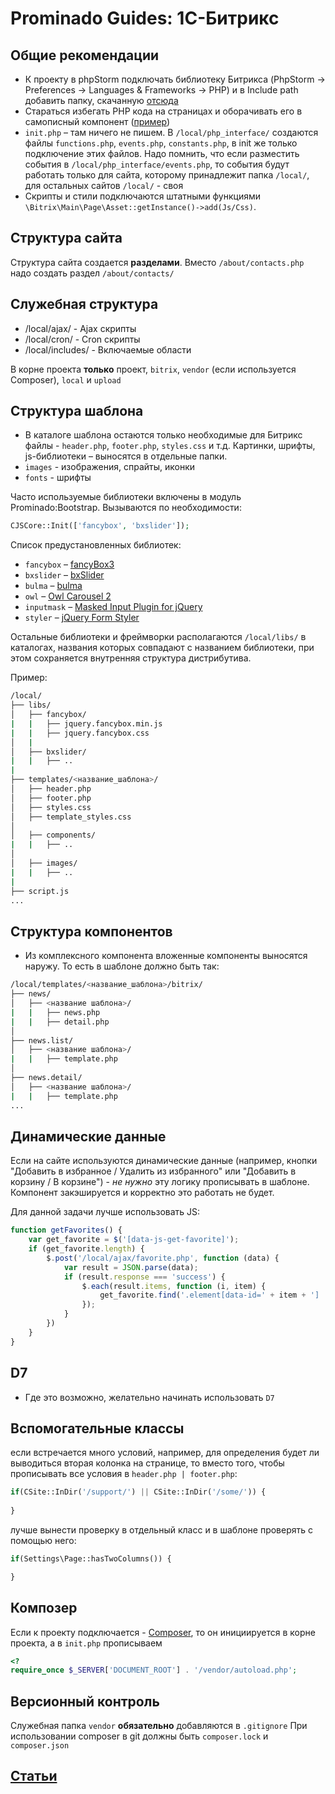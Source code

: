 # Prominado Guides: 1С-Битрикс

## Общие рекомендации
- К проекту в phpStorm подключать библиотеку Битрикса (PhpStorm -> Preferences -> Languages & Frameworks -> PHP) и в Include path добавить папку, скачанную [отсюда](https://github.com/Prominado-ru/bxApiDocs)
- Стараться избегать PHP кода на страницах и оборачивать его в самописный компонент ([пример](https://github.com/Prominado-ru/bitrix-component/))
- `init.php` – там ничего не пишем. В `/local/php_interface/` создаются файлы `functions.php`, `events.php`, `constants.php`, в init же только подключение этих файлов. Надо помнить, что если разместить события в `/local/php_interface/events.php`, то события будут работать только для сайта, которому принадлежит папка `/local/`, для остальных сайтов `/local/` - своя
- Скрипты и стили подключаются штатными функциями `\Bitrix\Main\Page\Asset::getInstance()->add(Js/Css)`.

## Структура сайта
Структура сайта создается **разделами**.
Вместо `/about/contacts.php` надо создать раздел `/about/contacts/`

## Служебная структура
- /local/ajax/ - Ajax скрипты
- /local/cron/ - Cron скрипты
- /local/includes/ - Включаемые области

В корне проекта **только** проект, ````bitrix````, ````vendor```` (если используется Composer), ````local```` и ````upload````

## Структура шаблона
- В каталоге шаблона остаются только необходимые для Битрикс файлы - `header.php`, `footer.php`, `styles.css` и т.д. Картинки, шрифты, js-библиотеки – выносятся в отдельные папки.
- `images` - изображения, спрайты, иконки
- `fonts` - шрифты

Часто используемые библиотеки включены в модуль Prominado:Bootstrap. 
Вызываются по необходимости:
```php
CJSCore::Init(['fancybox', 'bxslider']);
```  

Список предустановленных библиотек: 
* ``fancybox`` – [fancyBox3](https://fancyapps.com/fancybox/3/)
* ``bxslider`` – [bxSlider](https://bxslider.com/)
* ``bulma`` – [bulma](https://bulma.io/)
* ``owl`` – [Owl Carousel 2](https://owlcarousel2.github.io/OwlCarousel2/)
* ``inputmask`` – [Masked Input Plugin for jQuery](http://digitalbush.com/projects/masked-input-plugin/)
* ``styler`` – [jQuery Form Styler](http://dimox.name/jquery-form-styler/)

Остальные библиотеки и фреймворки располагаются ``/local/libs/`` в каталогах, названия которых совпадают с названием библиотеки, при этом сохраняется внутренняя структура дистрибутива.

Пример:

```bash
/local/
├── libs/
│   ├── fancybox/
|   |   ├── jquery.fancybox.min.js
|   |   ├── jquery.fancybox.css
│   |
│   ├── bxslider/
|   |   ├── ..
|
├── templates/<название_шаблона>/
│   ├── header.php
│   ├── footer.php
│   ├── styles.css
│   ├── template_styles.css
│
│   ├── components/
|   |   ├── ..
│
│   ├── images/
|   |   ├── ..
|
├── script.js
...
```

## Структура компонентов
- Из комплексного компонента вложенные компоненты выносятся наружу. То есть в шаблоне должно быть так:
```bash
/local/templates/<название_шаблона>/bitrix/
├── news/
│   ├── <название шаблона>/
|   |   ├── news.php
|   |   ├── detail.php
│
├── news.list/
│   ├── <название шаблона>/
|   |   ├── template.php
│
├── news.detail/
│   ├── <название шаблона>/
|   |   ├── template.php
...
```

## Динамические данные
Если на сайте используются динамические данные (например, кнопки "Добавить в избранное / Удалить из избранного" или "Добавить в корзину / В корзине") - *не нужно* эту логику прописывать в шаблоне.
Компонент закэшируется и корректно это работать не будет.

Для данной задачи лучше использовать JS:

````javascript
function getFavorites() {
    var get_favorite = $('[data-js-get-favorite]');
    if (get_favorite.length) {
        $.post('/local/ajax/favorite.php', function (data) {
            var result = JSON.parse(data);
            if (result.response === 'success') {
                $.each(result.items, function (i, item) {
                    get_favorite.find('.element[data-id=' + item + '] .element__heart').addClass('active');
                });
            }
        })
    }
}
````

## D7
- Где это возможно, желательно начинать использовать `D7`

## Вспомогательные классы

если встречается много условий, например, для определения будет ли выводиться вторая колонка на странице, то вместо того, чтобы прописывать все условия в ``header.php | footer.php``:

````php
if(CSite::InDir('/support/') || CSite::InDir('/some/')) {
    
}

````

лучше вынести проверку в отдельный класс и в шаблоне проверять с помощью него:
````php
if(Settings\Page::hasTwoColumns()) {

}
````

## Композер
Если к проекту подключается - [Composer](getcomposer.org), то он инициируется в корне проекта, а в ````init.php```` прописываем
````php
<?
require_once $_SERVER['DOCUMENT_ROOT'] . '/vendor/autoload.php';
````

## Версионный контроль
Служебная папка ````vendor```` **обязательно** добавляются в ````.gitignore````
При использовании composer в git должны быть ````composer.lock```` и ````composer.json````

## [Статьи](../Other/Links.md#Битрикс)
